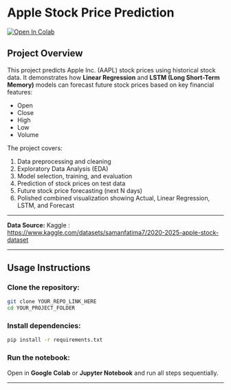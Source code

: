 # Apple Stock Price Prediction

[![Open In Colab](https://colab.research.google.com/assets/colab-badge.svg)](YOUR_COLAB_LINK_HERE)

## Project Overview

This project predicts Apple Inc. (AAPL) stock prices using historical stock data. It demonstrates how **Linear Regression** and **LSTM (Long Short-Term Memory)** models can forecast future stock prices based on key financial features:

- Open  
- Close  
- High  
- Low  
- Volume  

The project covers:

1. Data preprocessing and cleaning  
2. Exploratory Data Analysis (EDA)  
3. Model selection, training, and evaluation  
4. Prediction of stock prices on test data  
5. Future stock price forecasting (next N days)  
6. Polished combined visualization showing Actual, Linear Regression, LSTM, and Forecast  

---  

**Data Source:** Kaggle : https://www.kaggle.com/datasets/samanfatima7/2020-2025-apple-stock-dataset

---
## Usage Instructions

### Clone the repository:
```bash
git clone YOUR_REPO_LINK_HERE
cd YOUR_PROJECT_FOLDER
````

### Install dependencies:

```bash
pip install -r requirements.txt
```

### Run the notebook:

Open in **Google Colab** or **Jupyter Notebook** and run all steps sequentially.

---
